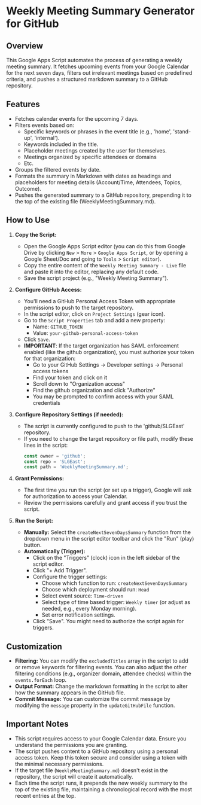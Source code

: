 # Weekly Meeting Summary Generator for GitHub

## Overview

This Google Apps Script automates the process of generating a weekly meeting summary. It fetches upcoming events from your Google Calendar for the next seven days, filters out irrelevant meetings based on predefined criteria, and pushes a structured markdown summary to a GitHub repository.

## Features

*   Fetches calendar events for the upcoming 7 days.
*   Filters events based on:
    *   Specific keywords or phrases in the event title (e.g., 'home', 'stand-up', 'internal').
    *   Keywords included in the title.
    *   Placeholder meetings created by the user for themselves.
    *   Meetings organized by specific attendees or domains
    *   Etc.
*   Groups the filtered events by date.
*   Formats the summary in Markdown with dates as headings and placeholders for meeting details (Account/Time, Attendees, Topics, Outcome).
*   Pushes the generated summary to a GitHub repository, prepending it to the top of the existing file (WeeklyMeetingSummary.md).

## How to Use

1.  **Copy the Script:**
    *   Open the Google Apps Script editor (you can do this from Google Drive by clicking `New` > `More` > `Google Apps Script`, or by opening a Google Sheet/Doc and going to `Tools` > `Script editor`).
    *   Copy the entire content of the `Weekly Meeting Summary - Live` file and paste it into the editor, replacing any default code.
    *   Save the script project (e.g., "Weekly Meeting Summary").

2.  **Configure GitHub Access:**
    *   You'll need a GitHub Personal Access Token with appropriate permissions to push to the target repository.
    *   In the script editor, click on `Project Settings` (gear icon).
    *   Go to the `Script Properties` tab and add a new property:
        *   Name: `GITHUB_TOKEN`
        *   Value: `your-github-personal-access-token`
    *   Click `Save`.
    *   **IMPORTANT**: If the target organization has SAML enforcement enabled (like the github organization), you must authorize your token for that organization:
        *   Go to your GitHub Settings → Developer settings → Personal access tokens
        *   Find your token and click on it
        *   Scroll down to "Organization access" 
        *   Find the github organization and click "Authorize"
        *   You may be prompted to confirm access with your SAML credentials

3.  **Configure Repository Settings (if needed):**
    *   The script is currently configured to push to the 'github/SLGEast' repository.
    *   If you need to change the target repository or file path, modify these lines in the script:
        ```javascript
        const owner = 'github';
        const repo = 'SLGEast';
        const path = 'WeeklyMeetingSummary.md';
        ```

4.  **Grant Permissions:**
    *   The first time you run the script (or set up a trigger), Google will ask for authorization to access your Calendar.
    *   Review the permissions carefully and grant access if you trust the script.

5.  **Run the Script:**
    *   **Manually:** Select the `createNextSevenDaysSummary` function from the dropdown menu in the script editor toolbar and click the "Run" (play) button.
    *   **Automatically (Trigger):**
        *   Click on the "Triggers" (clock) icon in the left sidebar of the script editor.
        *   Click "+ Add Trigger".
        *   Configure the trigger settings:
            *   Choose which function to run: `createNextSevenDaysSummary`
            *   Choose which deployment should run: `Head`
            *   Select event source: `Time-driven`
            *   Select type of time based trigger: `Weekly timer` (or adjust as needed, e.g., every Monday morning).
            *   Set error notification settings.
        *   Click "Save". You might need to authorize the script again for triggers.

## Customization

*   **Filtering:** You can modify the `excludedTitles` array in the script to add or remove keywords for filtering events. You can also adjust the other filtering conditions (e.g., organizer domain, attendee checks) within the `events.forEach` loop.
*   **Output Format:** Change the markdown formatting in the script to alter how the summary appears in the GitHub file.
*   **Commit Message:** You can customize the commit message by modifying the `message` property in the `updateGitHubFile` function.

## Important Notes

*   This script requires access to your Google Calendar data. Ensure you understand the permissions you are granting.
*   The script pushes content to a GitHub repository using a personal access token. Keep this token secure and consider using a token with the minimal necessary permissions.
*   If the target file (`WeeklyMeetingSummary.md`) doesn't exist in the repository, the script will create it automatically.
*   Each time the script runs, it prepends the new weekly summary to the top of the existing file, maintaining a chronological record with the most recent entries at the top.
